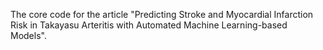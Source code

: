 The core code for the article "Predicting Stroke and Myocardial Infarction Risk in Takayasu Arteritis with Automated Machine Learning-based Models".
